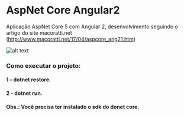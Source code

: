# AspNet Core Angular2
Aplicação AspNet Core 5 com Angular 2, desenvolvimento seguindo o artigo do site macoratti.net (http://www.macoratti.net/17/04/aspcore_ang21.htm)

![alt text](https://github.com/[rodrigorangeldev]/[AspNet_Core_Angular2]/blob/[main]/001.png?raw=true)



### Como executar o projeto:
#### 1 - dotnet restore.
#### 2 - dotnet run.

#### Obs.: Você precisa ter instalado o sdk do donet core.
